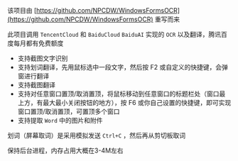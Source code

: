 该项目由 [https://github.com/NPCDW/WindowsFormsOCR](https://github.com/NPCDW/WindowsFormsOCR) 重写而来

此项目调用 `TencentCloud` 和 `BaiduCloud` `BaiduAI` 实现的 `OCR` 以及翻译，腾讯百度每月都有免费额度

* 支持截图文字识别
* 支持划词翻译，先用鼠标选中一段文字，然后按 F2 或自定义的快捷键，会弹窗进行翻译
* 支持截图翻译
* 支持对任意窗口置顶/取消置顶，将鼠标移动到任意窗口的标题栏处（窗口最上方，有最大最小关闭按钮的地方），按 F6 或你自己设置的快捷键，即可实现窗口置顶/取消置顶，可置顶多个窗口
* 支持提取 `Word` 中的图片和附件

划词（屏幕取词）是采用模拟发送 `Ctrl+C` ，然后再从剪切板取词

保持后台进程，内存占用大概在3-4M左右

